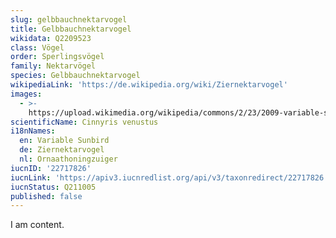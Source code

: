 ```yaml
---
slug: gelbbauchnektarvogel
title: Gelbbauchnektarvogel
wikidata: Q2209523
class: Vögel
order: Sperlingsvögel
family: Nektarvögel
species: Gelbbauchnektarvogel
wikipediaLink: 'https://de.wikipedia.org/wiki/Ziernektarvogel'
images:
  - >-
    https://upload.wikimedia.org/wikipedia/commons/2/23/2009-variable-sunbird.jpg
scientificName: Cinnyris venustus
i18nNames:
  en: Variable Sunbird
  de: Ziernektarvogel
  nl: Ornaathoningzuiger
iucnID: '22717826'
iucnLink: 'https://apiv3.iucnredlist.org/api/v3/taxonredirect/22717826'
iucnStatus: Q211005
published: false
---
```


I am content.
